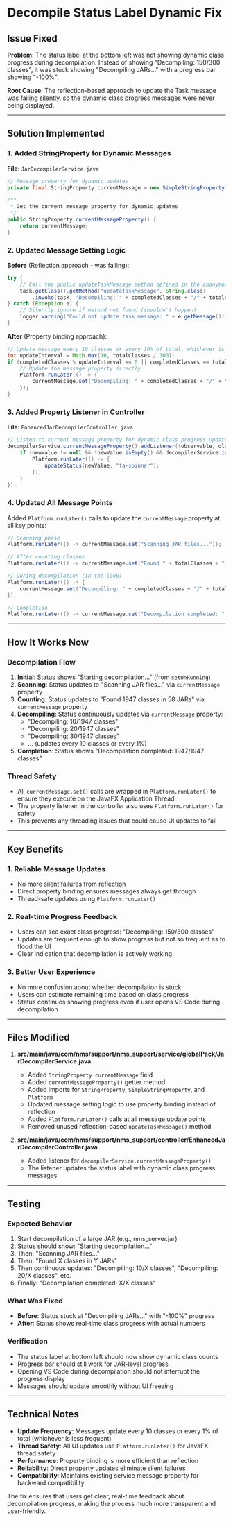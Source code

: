 # Decompile Status Label Dynamic Fix

## Issue Fixed

**Problem**: The status label at the bottom left was not showing dynamic class progress during decompilation. Instead of showing "Decompiling: 150/300 classes", it was stuck showing "Decompiling JARs..." with a progress bar showing "-100%".

**Root Cause**: The reflection-based approach to update the Task message was failing silently, so the dynamic class progress messages were never being displayed.

---

## Solution Implemented

### 1. Added StringProperty for Dynamic Messages

**File**: `JarDecompilerService.java`

```java
// Message property for dynamic updates
private final StringProperty currentMessage = new SimpleStringProperty();

/**
 * Get the current message property for dynamic updates
 */
public StringProperty currentMessageProperty() {
    return currentMessage;
}
```

### 2. Updated Message Setting Logic

**Before** (Reflection approach - was failing):
```java
try {
    // Call the public updateTaskMessage method defined in the anonymous Task class
    task.getClass().getMethod("updateTaskMessage", String.class)
        .invoke(task, "Decompiling: " + completedClasses + "/" + totalClasses + " classes");
} catch (Exception e) {
    // Silently ignore if method not found (shouldn't happen)
    logger.warning("Could not update task message: " + e.getMessage());
}
```

**After** (Property binding approach):
```java
// Update message every 10 classes or every 10% of total, whichever is less frequent
int updateInterval = Math.max(10, totalClasses / 100);
if (completedClasses % updateInterval == 0 || completedClasses == totalClasses) {
    // Update the message property directly
    Platform.runLater(() -> {
        currentMessage.set("Decompiling: " + completedClasses + "/" + totalClasses + " classes");
    });
}
```

### 3. Added Property Listener in Controller

**File**: `EnhancedJarDecompilerController.java`

```java
// Listen to current message property for dynamic class progress updates
decompilerService.currentMessageProperty().addListener((observable, oldValue, newValue) -> {
    if (newValue != null && !newValue.isEmpty() && decompilerService.isRunning()) {
        Platform.runLater(() -> {
            updateStatus(newValue, "fa-spinner");
        });
    }
});
```

### 4. Updated All Message Points

Added `Platform.runLater()` calls to update the `currentMessage` property at all key points:

```java
// Scanning phase
Platform.runLater(() -> currentMessage.set("Scanning JAR files..."));

// After counting classes
Platform.runLater(() -> currentMessage.set("Found " + totalClasses + " classes in " + totalJars + " JARs"));

// During decompilation (in the loop)
Platform.runLater(() -> {
    currentMessage.set("Decompiling: " + completedClasses + "/" + totalClasses + " classes");
});

// Completion
Platform.runLater(() -> currentMessage.set("Decompilation completed: " + completedClasses + "/" + totalClasses + " classes"));
```

---

## How It Works Now

### Decompilation Flow

1. **Initial**: Status shows "Starting decompilation..." (from `setOnRunning`)
2. **Scanning**: Status updates to "Scanning JAR files..." via `currentMessage` property
3. **Counting**: Status updates to "Found 1947 classes in 58 JARs" via `currentMessage` property
4. **Decompiling**: Status continuously updates via `currentMessage` property:
   - "Decompiling: 10/1947 classes"
   - "Decompiling: 20/1947 classes"
   - "Decompiling: 30/1947 classes"
   - ... (updates every 10 classes or every 1%)
5. **Completion**: Status shows "Decompilation completed: 1947/1947 classes"

### Thread Safety

- All `currentMessage.set()` calls are wrapped in `Platform.runLater()` to ensure they execute on the JavaFX Application Thread
- The property listener in the controller also uses `Platform.runLater()` for safety
- This prevents any threading issues that could cause UI updates to fail

---

## Key Benefits

### 1. **Reliable Message Updates**
- No more silent failures from reflection
- Direct property binding ensures messages always get through
- Thread-safe updates using `Platform.runLater()`

### 2. **Real-time Progress Feedback**
- Users can see exact class progress: "Decompiling: 150/300 classes"
- Updates are frequent enough to show progress but not so frequent as to flood the UI
- Clear indication that decompilation is actively working

### 3. **Better User Experience**
- No more confusion about whether decompilation is stuck
- Users can estimate remaining time based on class progress
- Status continues showing progress even if user opens VS Code during decompilation

---

## Files Modified

1. **src/main/java/com/nms/support/nms_support/service/globalPack/JarDecompilerService.java**
   - Added `StringProperty currentMessage` field
   - Added `currentMessageProperty()` getter method
   - Added imports for `StringProperty`, `SimpleStringProperty`, and `Platform`
   - Updated message setting logic to use property binding instead of reflection
   - Added `Platform.runLater()` calls at all message update points
   - Removed unused reflection-based `updateTaskMessage()` method

2. **src/main/java/com/nms/support/nms_support/controller/EnhancedJarDecompilerController.java**
   - Added listener for `decompilerService.currentMessageProperty()`
   - The listener updates the status label with dynamic class progress messages

---

## Testing

### Expected Behavior
1. Start decompilation of a large JAR (e.g., nms_server.jar)
2. Status should show: "Starting decompilation..."
3. Then: "Scanning JAR files..."
4. Then: "Found X classes in Y JARs"
5. Then continuous updates: "Decompiling: 10/X classes", "Decompiling: 20/X classes", etc.
6. Finally: "Decompilation completed: X/X classes"

### What Was Fixed
- **Before**: Status stuck at "Decompiling JARs..." with "-100%" progress
- **After**: Status shows real-time class progress with actual numbers

### Verification
- The status label at bottom left should now show dynamic class counts
- Progress bar should still work for JAR-level progress
- Opening VS Code during decompilation should not interrupt the progress display
- Messages should update smoothly without UI freezing

---

## Technical Notes

- **Update Frequency**: Messages update every 10 classes or every 1% of total (whichever is less frequent)
- **Thread Safety**: All UI updates use `Platform.runLater()` for JavaFX thread safety
- **Performance**: Property binding is more efficient than reflection
- **Reliability**: Direct property updates eliminate silent failures
- **Compatibility**: Maintains existing service message property for backward compatibility

The fix ensures that users get clear, real-time feedback about decompilation progress, making the process much more transparent and user-friendly.
